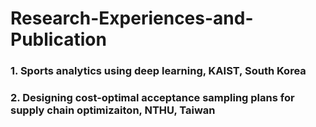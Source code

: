# Research-Experiences-and-Publication


### 1. Sports analytics using deep learning, KAIST, South Korea





### 2. Designing cost-optimal acceptance sampling plans for supply chain optimizaiton, NTHU, Taiwan
